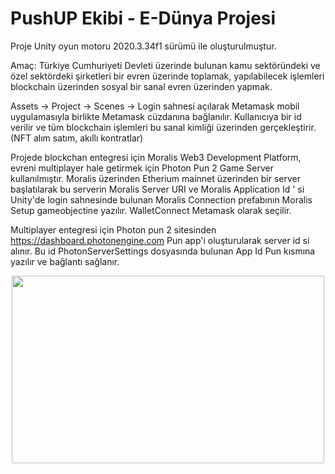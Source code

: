 <h1> PushUP Ekibi - E-Dünya Projesi</h1>

Proje Unity oyun motoru 2020.3.34f1 sürümü ile oluşturulmuştur.

Amaç:
Türkiye Cumhuriyeti Devleti üzerinde bulunan kamu sektöründeki ve özel sektördeki şirketleri bir evren üzerinde toplamak, yapılabilecek işlemleri blockchain üzerinden 
sosyal bir sanal evren üzerinden yapmak.

Assets -> Project -> Scenes -> Login sahnesi açılarak Metamask mobil uygulamasıyla birlikte Metamask cüzdanına bağlanılır.
Kullanıcıya bir id verilir ve tüm blockchain işlemleri bu sanal kimliği üzerinden gerçekleştirir.
(NFT alım satım, akıllı kontratlar)

Projede blockchan entegresi için Moralis Web3 Development Platform, evreni multiplayer hale getirmek için Photon Pun 2 Game Server kullanılmıştır.
Moralis üzerinden Etherium mainnet üzerinden bir server başlatılarak bu serverin Moralis Server URI ve Moralis Application Id ' si Unity'de login sahnesinde bulunan Moralis Connection prefabının Moralis Setup gameobjectine yazılır.
WalletConnect Metamask olarak seçilir.

Multiplayer entegresi için Photon pun 2 sitesinden https://dashboard.photonengine.com Pun app'i oluşturularak server id si alınır. Bu id PhotonServerSettings dosyasında bulunan App Id Pun kısmına yazılır ve bağlantı sağlanır.

<p align=center>
 
<img src="https://user-images.githubusercontent.com/63150746/168443294-402c5b7e-37f8-408f-b4b4-10be40e9e49d.png" width="500" height="300">
  </p>
